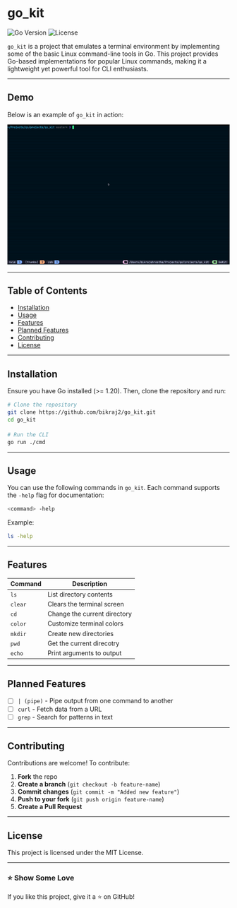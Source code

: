 # go_kit

![Go Version](https://img.shields.io/badge/Go-1.20-blue) ![License](https://img.shields.io/badge/License-MIT-green)

`go_kit` is a project that emulates a terminal environment by implementing some of the basic Linux command-line tools in Go. This project provides Go-based implementations for popular Linux commands, making it a lightweight yet powerful tool for CLI enthusiasts.

---

## Demo

Below is an example of `go_kit` in action:

![Alt Text](./assets/go_kit.gif)

---

## Table of Contents
- [Installation](#installation)
- [Usage](#usage)
- [Features](#features)
- [Planned Features](#planned-features)
- [Contributing](#contributing)
- [License](#license)

---

## Installation

Ensure you have Go installed (>= 1.20). Then, clone the repository and run:

```bash
# Clone the repository
git clone https://github.com/bikraj2/go_kit.git
cd go_kit

# Run the CLI
go run ./cmd
```

---

## Usage

You can use the following commands in `go_kit`. Each command supports the `-help` flag for documentation:

```bash
<command> -help
```

Example:

```bash
ls -help
```

---

## Features

| Command | Description                  |
| ------- | ---------------------------- |
| `ls`    | List directory contents      |
| `clear` | Clears the terminal screen   |
| `cd`    | Change the current directory |
| `color` | Customize terminal colors    |
| `mkdir` | Create new directories       |
| `pwd`   | Get the current direcotry|
| `echo`   | Print arguments to output


---

## Planned Features
- [ ] `| (pipe)` - Pipe output from one command to another
- [ ] `curl` - Fetch data from a URL
- [ ] `grep` - Search for patterns in text

---

## Contributing

Contributions are welcome! To contribute:

1. **Fork** the repo
2. **Create a branch** (`git checkout -b feature-name`)
3. **Commit changes** (`git commit -m "Added new feature"`)
4. **Push to your fork** (`git push origin feature-name`)
5. **Create a Pull Request**

---

## License

This project is licensed under the MIT License.

---

### ⭐ Show Some Love

If you like this project, give it a ⭐ on GitHub!
